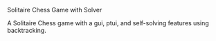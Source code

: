 Solitaire Chess Game with Solver

A Solitaire Chess game with a gui, ptui, and self-solving features using backtracking.
